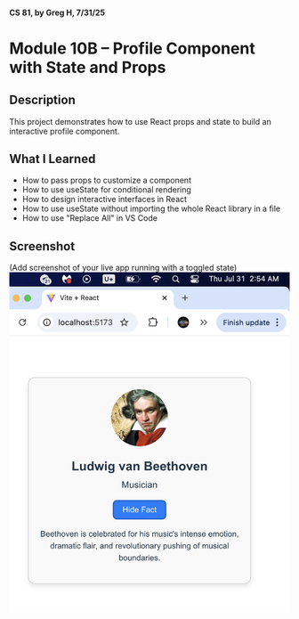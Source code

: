 
#### CS 81, by Greg H, 7/31/25
# Module 10B – Profile Component with State and Props

## Description
This project demonstrates how to use React props and state to build an interactive profile component.

## What I Learned
- How to pass props to customize a component
- How to use useState for conditional rendering
- How to design interactive interfaces in React
- How to use useState without importing the whole React library in a file
- How to use "Replace All" in VS Code

## Screenshot
(Add screenshot of your live app running with a toggled state)
![Screenshot of rendered component](CS81A10BScreenGregH.png)